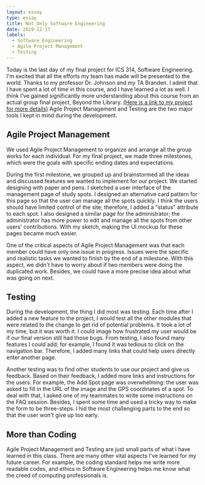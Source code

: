 ```yaml
---
layout: essay
type: essay
title: Not Only Software Engineering
date: 2019-12-17
labels:
  - Software Engineering
  - Agile Project Management
  - Testing
---
```


Today is the last day of my final project for ICS 314, Software Engineering. I'm excited that all the efforts my team has made will be presented to the world. Thanks to my professor Dr. Johnson and my TA Branden. I admit that I have spent a lot of time in this course, and I have learned a lot as well. I think I've gained significantly more understanding about this course from an actual group final project, Beyond the Library. [(Here is a link to my project for more details)](https://beyond-the-library.github.io/) Agile Project Management and Testing are the two major tools I kept in mind during the development.

<h2> Agile Project Management</h2>

We used Agile Project Management to organize and arrange all the group works for each individual.  For my final project, we made three milestones, which were the goals with specific ending dates and expectations.

During the first milestone, we grouped up and brainstormed all the ideas and discussed features we wanted to implement for our project. We started designing with paper and pens. I sketched a user interface of the management page of study spots. I designed an alternative card pattern for this page so that the user can manage all the spots quickly. I think the users should have limited control of the site; therefore, I added a "status" attribute to each spot. I also designed a similar page for the administrator; the administrator has more power to edit and manage all the spots from other users' contributions. With my sketch, making the UI mockup for these pages became much easier. 

One of the critical aspects of Agile Project Management was that each member could have only one issue in progress. Issues were the specific and realistic tasks we wanted to finish by the end of a milestone. With this aspect, we didn't have to worry about if two members were doing the duplicated work. Besides, we could have a more precise idea about what was going on next.

<h2> Testing </h2>

During the development, the thing I did most was testing. Each time after I added a new feature to the project, I would test all the other modules that were related to the change to get rid of potential problems. It took a lot of my time, but it was worth it. I could image how frustrated my user would be if our final version still had those bugs. From testing, I also found many features I could add; for example, I found it was tedious to click on the navigation bar. Therefore, I added many links that could help users directly enter another page. 

Another testing was to find other students to use our project and give us feedback. Based on their feedback, I added more links and instructions for the users. For example, the Add Spot page was overwhelming: the user was asked to fill in the URL of the image and the GPS coordinates of a spot. To deal with that, I asked one of my teammates to write some instructions on the FAQ session. Besides, I spent some time and used a tricky way to make the form to be three-steps. I hid the most challenging parts to the end so that the user won't give up too early.

<h2>More than Coding</h2>

Agile Project Management and Testing are just small parts of what I have learned in this class. There are many other vital aspects I've learned for my future career. For example, the coding standard helps me write more readable codes, and ethics in Software Engineering helps me know what the creed of computing professionals is.